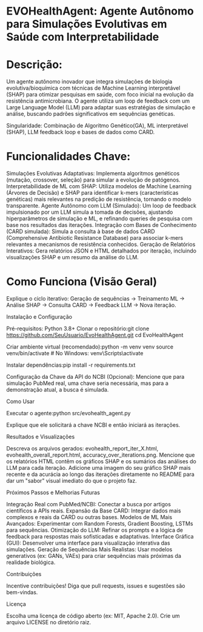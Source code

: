 # EVOHealthAgent: Agente Autônomo para Simulações Evolutivas em Saúde com Interpretabilidade

# Descrição:

Um agente autônomo inovador que integra simulações de biologia evolutiva/bioquímica com técnicas de Machine Learning interpretável (SHAP) para otimizar pesquisas em saúde, com foco inicial na evolução da resistência antimicrobiana. O agente utiliza um loop de feedback com um Large Language Model (LLM) para adaptar suas estratégias de simulação e análise, buscando padrões significativos em sequências genéticas.

Singularidade: Combinação de Algoritmo Genético(GA), ML interpretável (SHAP), LLM feedback loop e bases de dados como CARD.

# Funcionalidades Chave:

Simulações Evolutivas Adaptativas: Implementa algoritmos genéticos (mutação, crossover, seleção) para simular a evolução de patógenos.
Interpretabilidade de ML com SHAP: Utiliza modelos de Machine Learning (Árvores de Decisão) e SHAP para identificar k-mers (características genéticas) mais relevantes na predição de resistência, tornando o modelo transparente.
Agente Autônomo com LLM (Simulado): Um loop de feedback impulsionado por um LLM simula a tomada de decisões, ajustando hiperparâmetros de simulação e ML, e refinando queries de pesquisa com base nos resultados das iterações.
Integração com Bases de Conhecimento (CARD simulada): Simula a consulta à base de dados CARD (Comprehensive Antibiotic Resistance Database) para associar k-mers relevantes a mecanismos de resistência conhecidos.
Geração de Relatórios Interativos: Gera relatórios JSON e HTML detalhados por iteração, incluindo visualizações SHAP e um resumo da análise do LLM.

# Como Funciona (Visão Geral)

Explique o ciclo iterativo: Geração de sequências -> Treinamento ML -> Análise SHAP -> Consulta CARD -> Feedback LLM -> Nova iteração.

Instalação e Configuração

Pré-requisitos: Python 3.8+
Clonar o repositório:git clone https://github.com/SeuUsuario/EvoHealthAgent.git
cd EvoHealthAgent

Criar ambiente virtual (recomendado):python -m venv venv
source venv/bin/activate  # No Windows: venv\Scripts\activate

Instalar dependências:pip install -r requirements.txt

Configuração da Chave da API do NCBI (Opcional):
Mencione que para simulação PubMed real, uma chave seria necessária, mas para a demonstração atual, a busca é simulada.



Como Usar

Executar o agente:python src/evohealth_agent.py

Explique que ele solicitará a chave NCBI e então iniciará as iterações.

Resultados e Visualizações

Descreva os arquivos gerados: evohealth_report_iter_X.html, evohealth_overall_report.html, accuracy_over_iterations.png.
Mencione que os relatórios HTML contêm os gráficos SHAP e os sumários das análises do LLM para cada iteração.
Adicione uma imagem do seu gráfico SHAP mais recente e da acurácia ao longo das iterações diretamente no README para dar um "sabor" visual imediato do que o projeto faz.

Próximos Passos e Melhorias Futuras

Integração Real com PubMed/NCBI: Conectar a busca por artigos científicos a APIs reais.
Expansão da Base CARD: Integrar dados mais complexos e reais da CARD ou outras bases.
Modelos de ML Mais Avançados: Experimentar com Random Forests, Gradient Boosting, LSTMs para sequências.
Otimização do LLM: Refinar os prompts e a lógica de feedback para respostas mais sofisticadas e adaptativas.
Interface Gráfica (GUI): Desenvolver uma interface para visualização interativa das simulações.
Geração de Sequências Mais Realistas: Usar modelos generativos (ex: GANs, VAEs) para criar sequências mais próximas da realidade biológica.

Contribuições

Incentive contribuições! Diga que pull requests, issues e sugestões são bem-vindas.

Licença

Escolha uma licença de código aberto (ex: MIT, Apache 2.0). Crie um arquivo LICENSE no diretório raiz.
